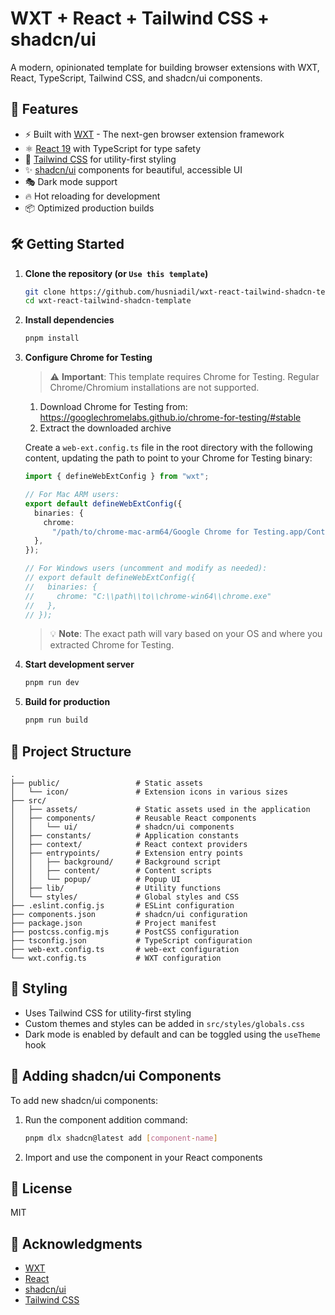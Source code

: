 # WXT + React + Tailwind CSS + shadcn/ui

A modern, opinionated template for building browser extensions with WXT, React, TypeScript, Tailwind CSS, and shadcn/ui components.

## 🚀 Features

- ⚡ Built with [WXT](https://wxt.dev/) - The next-gen browser extension framework
- ⚛️ [React 19](https://react.dev/) with TypeScript for type safety
- 🎨 [Tailwind CSS](https://tailwindcss.com/) for utility-first styling
- ✨ [shadcn/ui](https://ui.shadcn.com/) components for beautiful, accessible UI
- 🎭 Dark mode support
- 🔥 Hot reloading for development
- 📦 Optimized production builds

## 🛠️ Getting Started

1. **Clone the repository (or `Use this template`)**

   ```bash
   git clone https://github.com/husniadil/wxt-react-tailwind-shadcn-template.git
   cd wxt-react-tailwind-shadcn-template
   ```

2. **Install dependencies**

   ```bash
   pnpm install
   ```

3. **Configure Chrome for Testing**

   > ⚠️ **Important**: This template requires Chrome for Testing. Regular Chrome/Chromium installations are not supported.

   1. Download Chrome for Testing from: https://googlechromelabs.github.io/chrome-for-testing/#stable
   2. Extract the downloaded archive

   Create a `web-ext.config.ts` file in the root directory with the following content, updating the path to point to your Chrome for Testing binary:

   ```typescript
   import { defineWebExtConfig } from "wxt";

   // For Mac ARM users:
   export default defineWebExtConfig({
     binaries: {
       chrome:
         "/path/to/chrome-mac-arm64/Google Chrome for Testing.app/Contents/MacOS/Google Chrome for Testing",
     },
   });

   // For Windows users (uncomment and modify as needed):
   // export default defineWebExtConfig({
   //   binaries: {
   //     chrome: "C:\\path\\to\\chrome-win64\\chrome.exe"
   //   },
   // });
   ```

   > 💡 **Note**: The exact path will vary based on your OS and where you extracted Chrome for Testing.

4. **Start development server**

   ```bash
   pnpm run dev
   ```

5. **Build for production**
   ```bash
   pnpm run build
   ```

## 📁 Project Structure

```
.
├── public/                 # Static assets
│   └── icon/               # Extension icons in various sizes
├── src/
│   ├── assets/             # Static assets used in the application
│   ├── components/         # Reusable React components
│   │   └── ui/             # shadcn/ui components
│   ├── constants/          # Application constants
│   ├── context/            # React context providers
│   ├── entrypoints/        # Extension entry points
│   │   ├── background/     # Background script
│   │   ├── content/        # Content scripts
│   │   └── popup/          # Popup UI
│   ├── lib/                # Utility functions
│   └── styles/             # Global styles and CSS
├── .eslint.config.js       # ESLint configuration
├── components.json         # shadcn/ui configuration
├── package.json            # Project manifest
├── postcss.config.mjs      # PostCSS configuration
├── tsconfig.json           # TypeScript configuration
├── web-ext.config.ts       # web-ext configuration
└── wxt.config.ts           # WXT configuration
```

## 🎨 Styling

- Uses Tailwind CSS for utility-first styling
- Custom themes and styles can be added in `src/styles/globals.css`
- Dark mode is enabled by default and can be toggled using the `useTheme` hook

## 🧩 Adding shadcn/ui Components

To add new shadcn/ui components:

1. Run the component addition command:
   ```bash
   pnpm dlx shadcn@latest add [component-name]
   ```
2. Import and use the component in your React components

## 📝 License

MIT

## 🙏 Acknowledgments

- [WXT](https://wxt.dev/)
- [React](https://react.dev/)
- [shadcn/ui](https://ui.shadcn.com/)
- [Tailwind CSS](https://tailwindcss.com/)
